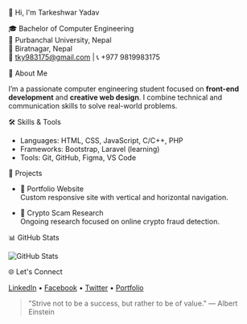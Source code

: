  👋 Hi, I'm Tarkeshwar Yadav

🎓 Bachelor of Computer Engineering  
🏫 Purbanchal University, Nepal  
📍 Biratnagar, Nepal  
📧 tky983175@gmail.com | 📞 +977 9819983175  



 💼 About Me

I’m a passionate computer engineering student focused on **front-end development** and **creative web design**. I combine technical and communication skills to solve real-world problems.



 🛠 Skills & Tools

- Languages: HTML, CSS, JavaScript, C/C++, PHP
- Frameworks: Bootstrap, Laravel (learning)
- Tools: Git, GitHub, Figma, VS Code



 📌 Projects

- 🎨 Portfolio Website  
  Custom responsive site with vertical and horizontal navigation.

- 📰 Crypto Scam Research  
  Ongoing research focused on online crypto fraud detection.





 📊 GitHub Stats

![GitHub Stats](https://github-readme-stats.vercel.app/api?username=tarkeshwaryadav&show_icons=true&theme=gruvbox)



 🌐 Let's Connect

[LinkedIn](https://www.linkedin.com/) • [Facebook](https://www.facebook.com/) • [Twitter](https://twitter.com/) • [Portfolio](https://your-portfolio-link.com)



> "Strive not to be a success, but rather to be of value." — Albert Einstein
